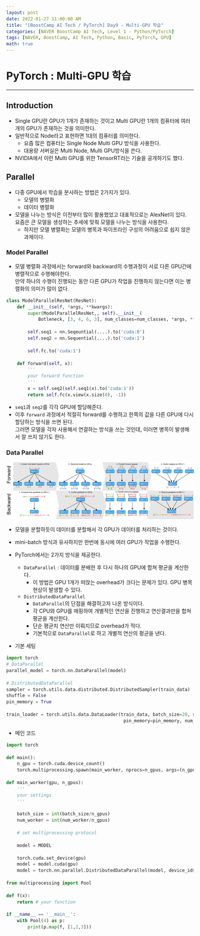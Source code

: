 ```yaml
---
layout: post
date: 2022-01-27 11:00:00 AM
title: "[BoostCamp AI Tech / PyTorch] Day9 - Multi-GPU 학습"
categories: [NAVER BoostCamp AI Tech, Level 1 - Python/PyTorch]
tags: [NAVER, BoostCamp, AI Tech, Python, Basic, PyTorch, GPU]
math: true
---
```

# PyTorch : Multi-GPU 학습 

---

## Introduction

- Single GPU란 GPU가 1개가 존재하는 것이고 Multi GPU란 1개의 컴퓨터에 여러개의 GPU가 존재하는 것을 의미한다.
- 일반적으로 Node라고 표현하면 1대의 컴퓨터를 의미한다.
    - 요즘 많은 컴퓨터는 Single Node Multi GPU 방식을 사용한다.
    - 대용량 서버실은 Multi Node, Multi GPU방식을 쓴다.
- NVIDIA에서 이런 Multi GPU를 위한 TensorRT라는 기술을 공개하기도 했다.

## Parallel

- 다중 GPU에서 학습을 분사하는 방법은 2가지가 있다.
    - 모델의 병렬화
    - 데이터 병렬화
- 모델을 나누는 방식은 이전부터 많이 활용했었고 대표적으로는 AlexNet이 있다.  
    요즘은 큰 모델을 생성하는 추세에 맞춰 모델을 나누는 방식을 사용한다.
    - 하지만 모델 병렬화는 모델의 병목과 파이프라인 구성의 어려움으로 쉽지 않은 과제이다.

### Model Parallel
- 모델 병렬화 과정에서는 forward와 backward의 수행과정이 서로 다른 GPU간에 병렬적으로 수행해야한다.  
    만약 하나의 수행이 진행되는 동안 다른 GPU가 작업을 진행하지 않는다면 이는 병렬화의 의미가 많이 없다.

```python
class ModelParallelResNet(ResNet):
    def __init__(self, *args, **kwargs):
        super(ModelParallelResNet,, self).__init__(
            Botleneck, [3, 4, 6, 3], num_classes=num_classes, *args, **kwargs)
        
        self.seq1 = nn.Seqeuntial(....).to('cuda:0')
        self.seq2 = nn.Sequential(....).to('cuda:1')

        self.fc.to('cuda:1')
    
    def forward(self, x):
        '''
        your forward function
        '''
        x = self.seq2(self.seq1(x).to('cuda:1'))
        return self.fc(x.view(x.size(0), -1))
```  

- `seq1`과 `seq2`를 각각 GPU에 할당해준다.
- 이후 `forward` 과정에서 적절히 forward를 수행하고 한쪽의 값을 다른 GPU에 다시 할당하는 방식을 쓰면 된다.  
    그러면 모델을 각자 사용해서 연결하는 방식을 쓰는 것인데, 이러면 병목이 발생해서 잘 쓰지 않기도 한다.

### Data Parallel

![](/image/boostcamp/pytorch/dataparallel.png)  

- 모델을 분할하듯이 데이터를 분할해서 각 GPU가 데이터를 처리하는 것이다.
- mini-batch 방식과 유사하지만 한번에 동시에 여러 GPU가 작업을 수행한다.
- PyTorch에서는 2가지 방식을 제공한다.
    - `DataParallel` : 데이터를 분배한 후 다시 하나의 GPU에 합쳐 평균을 계산한다.
        - 이 방법은 GPU 1개가 떠앉는 overhead가 크다는 문제가 있다. GPU 병목현상이 발생할 수 있다.
    - `DistributedDataParallel`
        - `DataParallel`의 단점을 해결하고자 나온 방식이다.
        - 각 CPU와 GPU를 매핑하여 개별적인 연산을 진행하고 연산결과만을 합쳐 평균을 계산한다.
        - 단순 평균치 연산만 이뤄지므로 overhead가 적다.
        - 기본적으로 `DataParallel`로 하고 개별적 연산의 평균을 낸다.

- 기본 세팅

```python
import torch
# DataParallel
parallel_model = torch.nn.DataParallel(model)

# DistributedDataParallel
sampler = torch.utils.data.distributed.DistributedSampler(train_data)
shuffle = False
pin_memory = True

train_loader = torch.utils.data.DataLoader(train_data, batch_size=20, shuffle=shuffle,
                                            pin_memory=pin_memory, num_workers=3,sampler=sampler)
```

- 메인 코드

```python
import torch

def main():
    n_gpu = torch.cuda.device_count()
    torch.multiprocessing.spawn(main_worker, nprocs=n_gpus, args=(n_gpus, ))

def main_worker(gpu, n_gpus):
    '''
    your settings
    '''

    batch_size = int(batch_size/n_gpus)
    num_worker = int(num_worker/n_gpus)

    # set multiprocessing protocol

    model = MODEL

    torch.cuda.set_device(gpu)
    model = model.cuda(gpu)
    model = torch.nn.parallel.DistributedDataParallel(model, device_ids=[gpu])

from multiprocessing import Pool

def f(x):
    return # your function

if __name__ == '__main__':
    with Pool(4) as p:
        print(p.map(f, [1,2,3]))
```
